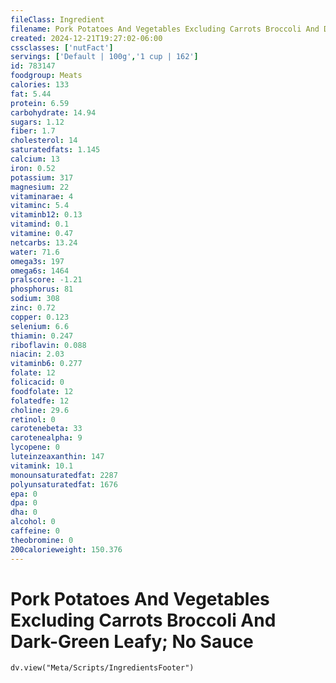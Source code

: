 ```yaml
---
fileClass: Ingredient
filename: Pork Potatoes And Vegetables Excluding Carrots Broccoli And Dark-Green Leafy; No Sauce
created: 2024-12-21T19:27:02-06:00
cssclasses: ['nutFact']
servings: ['Default | 100g','1 cup | 162']
id: 783147
foodgroup: Meats
calories: 133
fat: 5.44
protein: 6.59
carbohydrate: 14.94
sugars: 1.12
fiber: 1.7
cholesterol: 14
saturatedfats: 1.145
calcium: 13
iron: 0.52
potassium: 317
magnesium: 22
vitaminarae: 4
vitaminc: 5.4
vitaminb12: 0.13
vitamind: 0.1
vitamine: 0.47
netcarbs: 13.24
water: 71.6
omega3s: 197
omega6s: 1464
pralscore: -1.21
phosphorus: 81
sodium: 308
zinc: 0.72
copper: 0.123
selenium: 6.6
thiamin: 0.247
riboflavin: 0.088
niacin: 2.03
vitaminb6: 0.277
folate: 12
folicacid: 0
foodfolate: 12
folatedfe: 12
choline: 29.6
retinol: 0
carotenebeta: 33
carotenealpha: 9
lycopene: 0
luteinzeaxanthin: 147
vitamink: 10.1
monounsaturatedfat: 2287
polyunsaturatedfat: 1676
epa: 0
dpa: 0
dha: 0
alcohol: 0
caffeine: 0
theobromine: 0
200calorieweight: 150.376
---
```


# Pork Potatoes And Vegetables Excluding Carrots Broccoli And Dark-Green Leafy; No Sauce

```dataviewjs
dv.view("Meta/Scripts/IngredientsFooter")
```